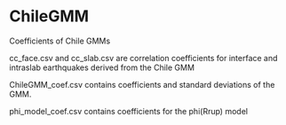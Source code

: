 # ChileGMM
Coefficients of Chile GMMs

cc_face.csv and cc_slab.csv are correlation coefficients for interface and intraslab earthquakes derived from the Chile GMM

ChileGMM_coef.csv contains coefficients and standard deviations of the GMM.

phi_model_coef.csv contains coefficients for the phi(Rrup) model
